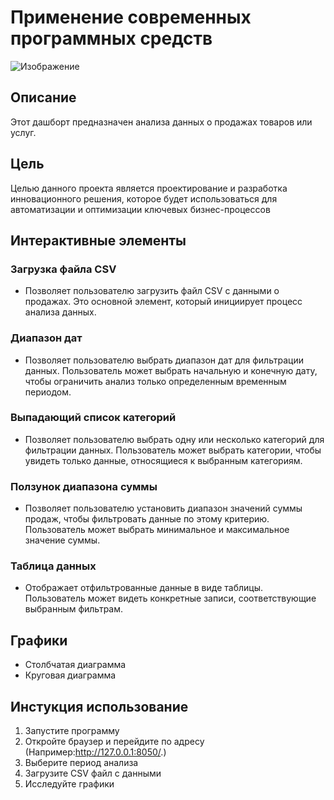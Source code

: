 # Применение современных программных средств
![Изображение](https://www.cleverence.ru/upload/manager/365/e6gntwmdw95w79ey5ua7bfaasmdtn819/content_img.jpeg)
## Описание
Этот дашборт предназначен анализа данных о продажах товаров или услуг.
## Цель
Целью данного проекта является проектирование и разработка инновационного решения, которое будет использоваться для автоматизации и оптимизации ключевых бизнес-процессов
## Интерактивные элементы
### Загрузка файла CSV
- Позволяет пользователю загрузить файл CSV с данными о продажах. Это основной элемент, который инициирует процесс анализа данных.
### Диапазон дат
- Позволяет пользователю выбрать диапазон дат для фильтрации данных. Пользователь может выбрать начальную и конечную дату, чтобы ограничить анализ только определенным временным периодом.
### Выпадающий список категорий
- Позволяет пользователю выбрать одну или несколько категорий для фильтрации данных. Пользователь может выбрать категории, чтобы увидеть только данные, относящиеся к выбранным категориям.
### Ползунок диапазона суммы
- Позволяет пользователю установить диапазон значений суммы продаж, чтобы фильтровать данные по этому критерию. Пользователь может выбрать минимальное и максимальное значение суммы.
### Таблица данных
- Отображает отфильтрованные данные в виде таблицы. Пользователь может видеть конкретные записи, соответствующие выбранным фильтрам.
## Графики
- Столбчатая диаграмма
- Круговая диаграмма

## Инстукция использование
1. Запустите программу
2. Откройте браузер и перейдите по адресу (Например:http://127.0.0.1:8050/.)
3. Выберите период анализа
4. Загрузите CSV файл с данными
5. Исследуйте графики
